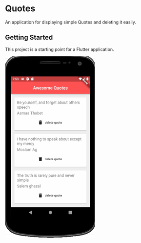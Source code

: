 # Quotes

An application for displaying simple Quotes and deleting it easily.

## Getting Started

This project is a starting point for a Flutter application.

![](assets/quotes.gif)

